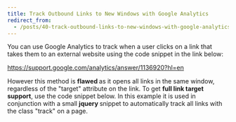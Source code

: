 ```yaml
---
title: Track Outbound Links to New Windows with Google Analytics
redirect_from:
  - /posts/40-track-outbound-links-to-new-windows-with-google-analytics
---
```


<p>You can use Google Analytics to track when a user clicks on a link that takes them to an external website using the code snippet in the link below:</p>

<p><a href="https://support.google.com/analytics/answer/1136920?hl=en">https://support.google.com/analytics/answer/1136920?hl=en</a></p>

<p>However this method is <strong>flawed </strong>as it opens all links in the same window, regardless of the &quot;target&quot; attribute on the link. To get&nbsp;<strong>full link target support</strong>, use the code snippet below. In this example it is used in conjunction with a small <strong>jquery </strong>snippet to automatically track all links with the class &quot;track&quot; on a page.</p>

<p><script src="https://gist.github.com/maxmumford/9832776.js"></script></p>

<p><script src="https://gist.github.com/maxmumford/9832796.js"></script></p>
